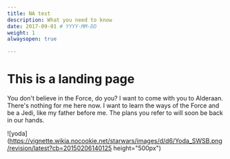 ```yaml
---
title: NA test
description: What you need to know
date: 2017-09-01 # YYYY-MM-DD
weight: 1
alwaysopen: true

---
```


# This is a landing page

You don't believe in the Force, do you? I want to come with you to Alderaan. There's nothing for me here now. I want to learn the ways of the Force and be a Jedi, like my father before me. The plans you refer to will soon be back in our hands.

![yoda](https://vignette.wikia.nocookie.net/starwars/images/d/d6/Yoda_SWSB.png/revision/latest?cb=20150206140125 height="500px")